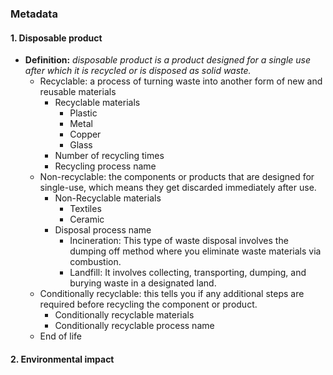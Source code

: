 ### Metadata

#### 1.  Disposable product 
- **Definition:** *disposable product is a product designed for a single use after which it is recycled or is disposed as solid waste.*
   - Recyclable: a process of turning waste into another form of new and reusable materials 
      - Recyclable materials
        - Plastic
        - Metal
        - Copper
        - Glass
      - Number of recycling times
      - Recycling process name
   - Non-recyclable: the components or products that are designed for single-use, which means they get discarded immediately after use.
     - Non-Recyclable materials
        - Textiles
        - Ceramic
     - Disposal process name
        - Incineration: This type of waste disposal involves the dumping off method where you eliminate waste materials via combustion.
        - Landfill: It involves collecting, transporting, dumping, and burying waste in a designated land.
   - Conditionally recyclable: this tells you if any additional steps are required before recycling the component or product. 
     - Conditionally recyclable materials
     - Conditionally recyclable process name 
   - End of life
#### 2.  Environmental impact
